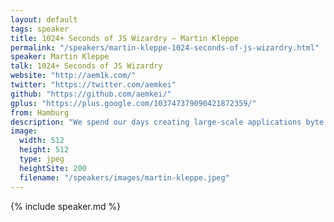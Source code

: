 ```yaml
---
layout: default
tags: speaker
title: 1024+ Seconds of JS Wizardry – Martin Kleppe
permalink: "/speakers/martin-kleppe-1024-seconds-of-js-wizardry.html"
speaker: Martin Kleppe
talk: 1024+ Seconds of JS Wizardry
website: "http://aem1k.com/"
twitter: "https://twitter.com/aemkei"
github: "https://github.com/aemkei/"
gplus: "https://plus.google.com/103747379090421872359/"
from: Hamburg
description: "We spend our days creating large-scale applications byte by byte. But what happens at night when we get rid of bloated libraries and browser dependencies? What will we discover deep under the surface if we dissect the language of the web into its atomic parts?\n\nIn this talk we will hack tweet-sized games, write code in only six characters and create the self-modifying “Hello World” in less than 1024 bytes of JavaScript. All just for fun and without asking “Why?”.\n\nPrepare yourself for 140 slides full of old-school ASCII art and crazy code golfing! "
image: 
  width: 512
  height: 512
  type: jpeg
  heightSite: 200
  filename: "/speakers/images/martin-kleppe.jpeg"
---
```


{% include speaker.md %}
